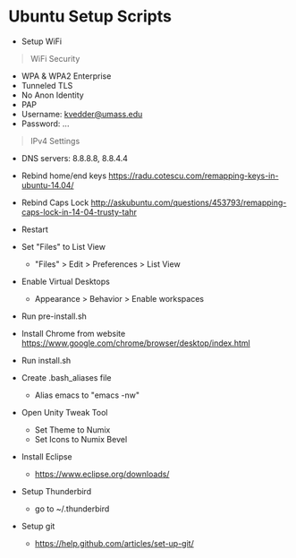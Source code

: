 # Ubuntu Setup Scripts

 - Setup WiFi
  >WiFi Security
   - WPA & WPA2 Enterprise
   - Tunneled TLS
   - No Anon Identity
   - PAP
   - Username: kvedder@umass.edu
   - Password: ...
  >IPv4 Settings
   - DNS servers: 8.8.8.8, 8.8.4.4

 - Rebind home/end keys
https://radu.cotescu.com/remapping-keys-in-ubuntu-14.04/
 - Rebind Caps Lock
http://askubuntu.com/questions/453793/remapping-caps-lock-in-14-04-trusty-tahr

 - Restart

 - Set "Files" to List View
   - "Files" > Edit > Preferences > List View

 - Enable Virtual Desktops
   - Appearance > Behavior > Enable workspaces

 - Run pre-install.sh

 - Install Chrome from website
https://www.google.com/chrome/browser/desktop/index.html

 - Run install.sh

 - Create .bash_aliases file
   - Alias emacs to "emacs -nw"

 - Open Unity Tweak Tool
   - Set Theme to Numix
   - Set Icons to Numix Bevel

 - Install Eclipse
   - https://www.eclipse.org/downloads/

 - Setup Thunderbird
   - go to ~/.thunderbird

 - Setup git
   - https://help.github.com/articles/set-up-git/

